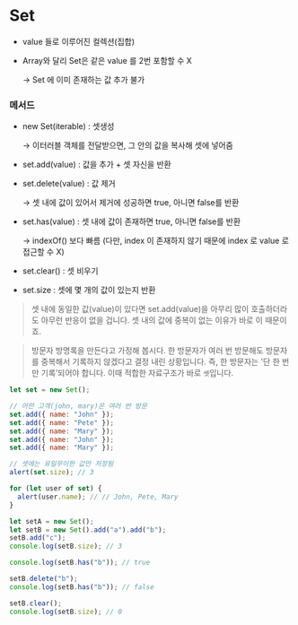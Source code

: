 # Set

- value 들로 이루어진 컬렉션(집합)
- Array와 달리 Set은 같은 value 를 2번 포함할 수 X

  → Set 에 이미 존재하는 값 추가 불가

### 메서드

- new Set(iterable) : 셋생성

  → 이터러블 객체를 전달받으면, 그 안의 값을 복사해 셋에 넣어줌

- set.add(value) : 값을 추가 + 셋 자신을 반환
- set.delete(value) : 값 제거

  → 셋 내에 값이 있어서 제거에 성공하면 true, 아니면 false를 반환

- set.has(value) : 셋 내에 값이 존재하면 true, 아니면 false를 반환

  → indexOf() 보다 빠름 (다만, index 이 존재하지 않기 때문에 index 로 value 로 접근할 수 X)

- set.clear() : 셋 비우기
- set.size : 셋에 몇 개의 값이 있는지 반환

> 셋 내에 동일한 값(value)이 있다면 set.add(value)을 아무리 많이 호출하더라도 아무런 반응이 없을 겁니다. 셋 내의 값에 중복이 없는 이유가 바로 이 때문이죠.

> 방문자 방명록을 만든다고 가정해 봅시다. 한 방문자가 여러 번 방문해도 방문자를 중복해서 기록하지 않겠다고 결정 내린 상황입니다. 즉, 한 방문자는 '단 한 번만 기록’되어야 합니다. 이때 적합한 자료구조가 바로 `셋`입니다.

```jsx
let set = new Set();

// 어떤 고객(john, mary)은 여러 번 방문
set.add({ name: "John" });
set.add({ name: "Pete" });
set.add({ name: "Mary" });
set.add({ name: "John" });
set.add({ name: "Mary" });

// 셋에는 유일무이한 값만 저장됨
alert(set.size); // 3

for (let user of set) {
  alert(user.name); // // John, Pete, Mary
}
```

```jsx
let setA = new Set();
let setB = new Set().add("a").add("b");
setB.add("c");
console.log(setB.size); // 3

console.log(setB.has("b")); // true

setB.delete("b");
console.log(setB.has("b")); // false

setB.clear();
console.log(setB.size); // 0
```
